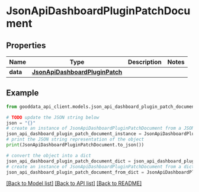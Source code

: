 # JsonApiDashboardPluginPatchDocument


## Properties

Name | Type | Description | Notes
------------ | ------------- | ------------- | -------------
**data** | [**JsonApiDashboardPluginPatch**](JsonApiDashboardPluginPatch.md) |  | 

## Example

```python
from gooddata_api_client.models.json_api_dashboard_plugin_patch_document import JsonApiDashboardPluginPatchDocument

# TODO update the JSON string below
json = "{}"
# create an instance of JsonApiDashboardPluginPatchDocument from a JSON string
json_api_dashboard_plugin_patch_document_instance = JsonApiDashboardPluginPatchDocument.from_json(json)
# print the JSON string representation of the object
print(JsonApiDashboardPluginPatchDocument.to_json())

# convert the object into a dict
json_api_dashboard_plugin_patch_document_dict = json_api_dashboard_plugin_patch_document_instance.to_dict()
# create an instance of JsonApiDashboardPluginPatchDocument from a dict
json_api_dashboard_plugin_patch_document_from_dict = JsonApiDashboardPluginPatchDocument.from_dict(json_api_dashboard_plugin_patch_document_dict)
```
[[Back to Model list]](../README.md#documentation-for-models) [[Back to API list]](../README.md#documentation-for-api-endpoints) [[Back to README]](../README.md)


